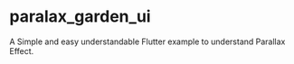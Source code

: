 # paralax_garden_ui

A Simple and easy understandable Flutter example to understand Parallax Effect.
